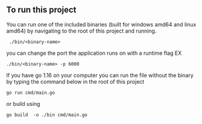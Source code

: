 ## To run this project

You can run one of the included binaries (built for windows amd64 and linux amd64) by navigating to the root of this project and running.


```
 ./bin/<binary-name>
```

you can change the port the application runs on with a runtime flag EX

```
./bin/<binary-name> -p 6000
```

If you have go 1.16 on your computer you can run the file without the binary by typing the command below in the root of this project

```
go run cmd/main.go
```

or build using 
```
go build  -o ./bin cmd/main.go
```

